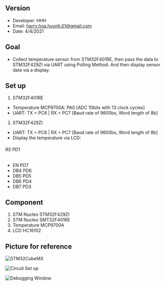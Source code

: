 
## Version
* Developer: HHH
* Email: harry.hoa.huynh.01@gmail.com
* Date: 4/4/2021

## Goal
* Collect temperature sensor from STM32F401RE, then pass the data to STM32F429ZI via UART using Polling Method. And then display sensor data via a display. 

## Set up
1. STM32F401RE 
* Temperature MCP9700A: PA0	[ADC 10bits with 13 clock cycles]
* UART: TX = PC6 | RX = PC7 [Baud rate of 9600bs, Word length of 8b]

2. STM32F429ZI 
* UART: TX = PC6 | RX = PC7 [Baud rate of 9600bs, Word length of 8b]
* Display the temperature via LCD:
######  RS	PD1
*  EN	PD7
* DB4	PD6
* DB5	PD5
* DB6	PD4
* DB7	PD3
		
## Component
1. STM Nucleo STM32F429ZI
2. STM Nucleo SMT32F401RE
3. Temperature MCP9700A
4. LCD HC16102

## Picture for reference
![STM32CubeMX](https://github.com/HHH-01/STM32/blob/f028fc426ff353cd08ee4fa8f19110355a3476b8/Images/STM32CubeMx.PNG)

![Circuit Set up](https://github.com/HHH-01/STM32/blob/f028fc426ff353cd08ee4fa8f19110355a3476b8/Images/Circuit.jpg)

![Debugging Window](https://github.com/HHH-01/STM32/blob/63101e5e8e58ca9a7d79cf8a742d6c34a3291a6b/Images/DebuggingWindow.PNG)
